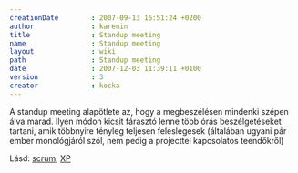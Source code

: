 ```yaml
---
creationDate        : 2007-09-13 16:51:24 +0200 
author              : karenin 
title               : Standup meeting 
name                : Standup meeting 
layout              : wiki 
path                : Standup meeting 
date                : 2007-12-03 11:39:11 +0100 
version             : 3 
creator             : kocka 
---
```

A standup meeting alapötlete az, hogy a megbeszélésen mindenki szépen álva marad. Ilyen módon kicsit fárasztó lenne több órás beszélgetéseket tartani, amik többnyire tényleg teljesen feleslegesek (általában ugyani pár ember monológjáról szól, nem pedig a projecttel kapcsolatos teendőkről)

Lásd: [scrum](scrum.html), [XP](XP.html)


